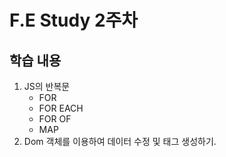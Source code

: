 # F.E Study 2주차

## 학습 내용

1. JS의 반복문
   - FOR
   - FOR EACH
   - FOR OF
   - MAP
2. Dom 객체를 이용하여 데이터 수정 및 태그 생성하기.
